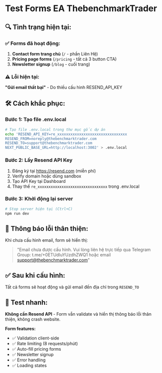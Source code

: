 # Test Forms EA ThebenchmarkTrader

## 🔍 Tình trạng hiện tại:

### ✅ Forms đã hoạt động:

1. **Contact form trang chủ** (`/` - phần Liên Hệ)
2. **Pricing page forms** (`/pricing` - tất cả 3 button CTA)  
3. **Newsletter signup** (`/blog` - cuối trang)

### ⚠️ Lỗi hiện tại:

**"Gửi email thất bại"** - Do thiếu cấu hình RESEND_API_KEY

## 🛠️ Cách khắc phục:

### Bước 1: Tạo file .env.local
```bash
# Tạo file .env.local trong thư mục gốc dự án
echo 'RESEND_API_KEY=re_xxxxxxxxxxxxxxxxxxxxxxxxxxxxxxxx
RESEND_FROM=noreply@thebenchmarktrader.com  
RESEND_TO=support@thebenchmarktrader.com
NEXT_PUBLIC_BASE_URL=http://localhost:3002' > .env.local
```

### Bước 2: Lấy Resend API Key
1. Đăng ký tại https://resend.com (miễn phí)
2. Verify domain hoặc dùng sandbox
3. Tạo API Key tại Dashboard
4. Thay thế `re_xxxxxxxxxxxxxxxxxxxxxxxxxxxxxxxx` trong .env.local

### Bước 3: Khởi động lại server
```bash
# Stop server hiện tại (Ctrl+C)
npm run dev
```

## 📧 Thông báo lỗi thân thiện:

Khi chưa cấu hình email, form sẽ hiển thị:
> "Email chưa được cấu hình. Vui lòng liên hệ trực tiếp qua Telegram Group: t.me/+0ETUdIuYUzdhZWQ1 hoặc email support@thebenchmarktrader.com"

## ✅ Sau khi cấu hình:

Tất cả forms sẽ hoạt động và gửi email đến địa chỉ trong `RESEND_TO`

## 🧪 Test nhanh:

**Không cần Resend API** - Form vẫn validate và hiển thị thông báo lỗi thân thiện, không crash website.

**Form features:**
- ✅ Validation client-side
- ✅ Rate limiting (8 requests/phút)  
- ✅ Auto-fill pricing forms
- ✅ Newsletter signup
- ✅ Error handling
- ✅ Loading states





